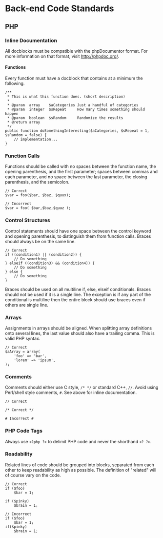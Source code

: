 # Back-end Code Standards

## PHP

### Inline Documentation
All docblocks must be compatible with the phpDocumentor format. For more information on that format, visit <a href="http://phpdoc.org/" title="phpdoc.org">http://phpdoc.org/</a>.

#### Functions
Every function must have a docblock that contains at a minimum the following.

```
/**
 * This is what this function does. (short description)
 *
 * @param  array    $aCategories Just a handful of categories
 * @param  integer  $sRepeat     How many times something should happen
 * @param  boolean  $sRandom     Randomize the results
 * @return array
 */
public function doSomethingInteresting($aCategories, $sRepeat = 1, $sRandom = false) {
	// implementation...
}
```

### Function Calls
Functions should be called with no spaces between the function name, the opening parenthesis, and the first parameter; spaces between commas and each parameter, and no space between the last parameter, the closing parenthesis, and the semicolon.

```
// Correct
$var = foo($bar, $baz, $quux);

// Incorrect
$var = foo( $bar,$baz,$quuz );
```

### Control Structures
Control statements should have one space between the control keyword and opening parenthesis, to distinguish them from function calls. Braces should always be on the same line.

```
// Correct
if ((condition1) || (condition2)) {
	// Do something
} elseif ((condition3) && (condition4)) {
	// Do something
} else {
	// Do something
}
```

Braces should be used on all multiline if, else, elseif conditionals. Braces should not be used if it is a single line. The exception is if any part of the conditional is multiline then the entire block should use braces even if others are single line.

### Arrays
Assignments in arrays should be aligned. When splitting array definitions onto several lines, the last value should also have a trailing comma. This is valid PHP syntax.

```
// Correct
$aArray = array(
	'foo' => 'bar',
	'lorem' => 'ipsum',
);
```

### Comments
Comments should either use C style, `/* */` or standard C++, `//`. Avoid using Perl/shell style comments, `#`. See above for inline documentation.

```
// Correct

/* Correct */

# Incorrect #
```

### PHP Code Tags
Always use `<?php ?>` to delimit PHP code and never the shorthand `<? ?>`.

### Readability
Related lines of code should be grouped into blocks, separated from each other to keep readability as high as possible. The definition of "related" will of course vary on the code.

```
// Correct
if ($foo)
	$bar = 1;

if ($pinky)
	$brain = 1;

// Incorrect
if ($foo)
	$bar = 1;
if($pinky)
	$brain = 1;
```
